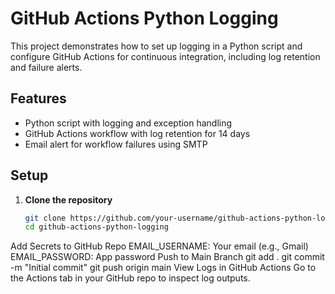 # GitHub Actions Python Logging

This project demonstrates how to set up logging in a Python script and configure GitHub Actions for continuous integration, including log retention and failure alerts.

## Features

- Python script with logging and exception handling
- GitHub Actions workflow with log retention for 14 days
- Email alert for workflow failures using SMTP

## Setup

1. **Clone the repository**
   ```bash
   git clone https://github.com/your-username/github-actions-python-logging.git
   cd github-actions-python-logging
Add Secrets to GitHub Repo
EMAIL_USERNAME: Your email (e.g., Gmail)
EMAIL_PASSWORD: App password
Push to Main Branch
git add .
git commit -m "Initial commit"
git push origin main
View Logs in GitHub Actions Go to the Actions tab in your GitHub repo to inspect log outputs.

